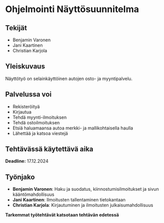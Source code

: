 # Ohjelmointi Näyttösuunnitelma

## Tekijät
- Benjamin Varonen
- Jani Kaartinen
- Christian Karjola

## Yleiskuvaus
Näyttötyö on selainkäyttöinen autojen osto- ja myyntipalvelu.

## Palvelussa voi
- Rekisteröityä
- Kirjautua
- Tehdä myynti-ilmoituksen
- Tehdä ostoilmoituksen
- Etsiä haluamaansa autoa merkki- ja mallikohtaisella haulla
- Lähettää ja katsoa viestejä

## Tehtävässä käytettävä aika
**Deadline:** 17.12.2024

## Työnjako
- **Benjamin Varonen**: Haku ja suodatus, kiinnostumisilmoitukset ja sivun kääntömahdollisuus
- **Jani Kaartinen**: Ilmoitusten tallentaminen tietokantaan 
- **Christian Karjola**: Kirjautuminen ja ilmoitusten julkaisumahdollisuus

**Tarkemmat työtehtävät katsotaan tehtävän edetessä**
